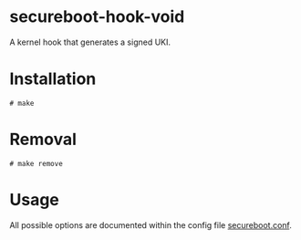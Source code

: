 # secureboot-hook-void

A kernel hook that generates a signed UKI.

# Installation

```# make```

# Removal

```# make remove```

# Usage

All possible options are documented within the config file [secureboot.conf](kernel.d/secureboot.conf).
